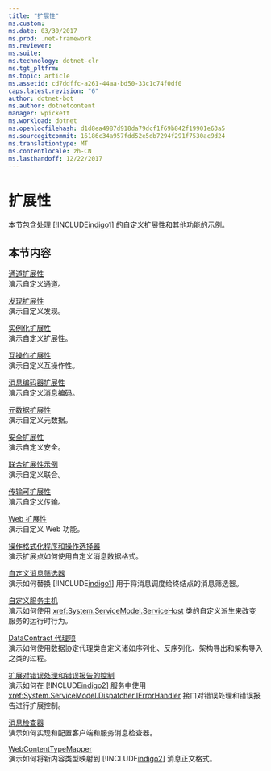 ```yaml
---
title: "扩展性"
ms.custom: 
ms.date: 03/30/2017
ms.prod: .net-framework
ms.reviewer: 
ms.suite: 
ms.technology: dotnet-clr
ms.tgt_pltfrm: 
ms.topic: article
ms.assetid: cd7ddffc-a261-44aa-bd50-33c1c74f0df0
caps.latest.revision: "6"
author: dotnet-bot
ms.author: dotnetcontent
manager: wpickett
ms.workload: dotnet
ms.openlocfilehash: d1d8ea4987d918da79dcf1f69b842f19901e63a5
ms.sourcegitcommit: 16186c34a957fdd52e5db7294f291f7530ac9d24
ms.translationtype: MT
ms.contentlocale: zh-CN
ms.lasthandoff: 12/22/2017
---
```

# <a name="extensibility"></a>扩展性
本节包含处理 [!INCLUDE[indigo1](../../../../includes/indigo1-md.md)] 的自定义扩展性和其他功能的示例。  
  
## <a name="in-this-section"></a>本节内容  
 [通道扩展性](../../../../docs/framework/wcf/samples/channels-extensibility.md)  
 演示自定义通道。  
  
 [发现扩展性](../../../../docs/framework/wcf/samples/discovery-extensibility.md)  
 演示自定义发现。  
  
 [实例化扩展性](../../../../docs/framework/wcf/samples/instancing-extensibility.md)  
 演示自定义扩展性。  
  
 [互操作扩展性](../../../../docs/framework/wcf/samples/interop-extensibility.md)  
 演示自定义互操作性。  
  
 [消息编码器扩展性](../../../../docs/framework/wcf/samples/message-encoder-extensibility.md)  
 演示自定义消息编码。  
  
 [元数据扩展性](../../../../docs/framework/wcf/samples/metadata-extensibility.md)  
 演示自定义元数据。  
  
 [安全扩展性](../../../../docs/framework/wcf/samples/security-extensibility.md)  
 演示自定义安全。  
  
 [联合扩展性示例](../../../../docs/framework/wcf/samples/syndication-extensibility-samples.md)  
 演示自定义联合。  
  
 [传输可扩展性](../../../../docs/framework/wcf/samples/transport-extensibility.md)  
 演示自定义传输。  
  
 [Web 扩展性](../../../../docs/framework/wcf/samples/web-extensibility.md)  
 演示自定义 Web 功能。  
  
 [操作格式化程序和操作选择器](../../../../docs/framework/wcf/samples/operation-formatter-and-operation-selector.md)  
 演示扩展点如何使用自定义消息数据格式。  
  
 [自定义消息筛选器](../../../../docs/framework/wcf/samples/custom-message-filter.md)  
 演示如何替换 [!INCLUDE[indigo1](../../../../includes/indigo1-md.md)] 用于将消息调度给终结点的消息筛选器。  
  
 [自定义服务主机](../../../../docs/framework/wcf/samples/custom-service-host.md)  
 演示如何使用 <xref:System.ServiceModel.ServiceHost> 类的自定义派生来改变服务的运行时行为。  
  
 [DataContract 代理项](../../../../docs/framework/wcf/samples/datacontract-surrogate.md)  
 演示如何使用数据协定代理类自定义诸如序列化、反序列化、架构导出和架构导入之类的过程。  
  
 [扩展对错误处理和错误报告的控制](../../../../docs/framework/wcf/samples/extending-control-over-error-handling-and-reporting.md)  
 演示如何在 [!INCLUDE[indigo2](../../../../includes/indigo2-md.md)] 服务中使用 <xref:System.ServiceModel.Dispatcher.IErrorHandler> 接口对错误处理和错误报告进行扩展控制。  
  
 [消息检查器](../../../../docs/framework/wcf/samples/message-inspectors.md)  
 演示如何实现和配置客户端和服务消息检查器。  
  
 [WebContentTypeMapper](../../../../docs/framework/wcf/samples/webcontenttypemapper-sample.md)  
 演示如何将新内容类型映射到 [!INCLUDE[indigo2](../../../../includes/indigo2-md.md)] 消息正文格式。
